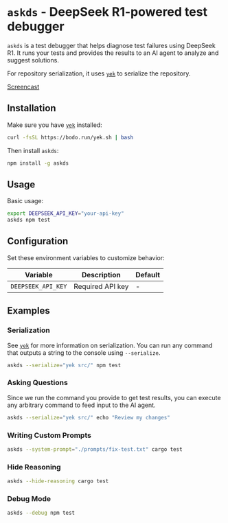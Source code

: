 # `askds` - DeepSeek R1-powered test debugger

`askds` is a test debugger that helps diagnose test failures using DeepSeek R1. It runs your tests and provides the results to an AI agent to analyze and suggest solutions.

For repository serialization, it uses [`yek`](https://github.com/bodo-run/yek) to serialize the repository.

[Screencast](https://github.com/user-attachments/assets/477e92e2-6701-4138-8ffb-c910ef61571e)

## Installation

Make sure you have [`yek`](https://github.com/bodo-run/yek) installed:

```bash
curl -fsSL https://bodo.run/yek.sh | bash
```

Then install `askds`:

```bash
npm install -g askds
```

## Usage

Basic usage:

```bash
export DEEPSEEK_API_KEY="your-api-key"
askds npm test
```

## Configuration

Set these environment variables to customize behavior:

| Variable           | Description      | Default |
| ------------------ | ---------------- | ------- |
| `DEEPSEEK_API_KEY` | Required API key | -       |

## Examples

### Serialization

See [`yek`](https://github.com/bodo-run/yek) for more information on serialization. You can run any command that outputs a string to the console using `--serialize`.

```bash
askds --serialize="yek src/" npm test
```

### Asking Questions

Since we run the command you provide to get test results, you can execute any arbitrary command to feed input to the AI agent.

```bash
askds --serialize="yek src/" echo "Review my changes"
```

### Writing Custom Prompts

```bash
askds --system-prompt="./prompts/fix-test.txt" cargo test
```

### Hide Reasoning

```bash
askds --hide-reasoning cargo test
```

### Debug Mode

```bash
askds --debug npm test
```
